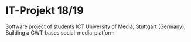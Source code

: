 # IT-Projekt 18/19
Software project of students ICT University of Media, Stuttgart (Germany), Building a GWT-bases social-media-platform

